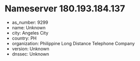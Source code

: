 # Nameserver 180.193.184.137

* as_number: 9299
* name: Unknown
* city: Angeles City
* country: PH
* organization: Philippine Long Distance Telephone Company
* version: Unknown
* dnssec: Unknown
